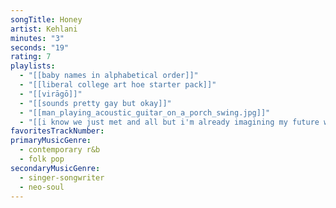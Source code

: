 ```yaml
---
songTitle: Honey
artist: Kehlani
minutes: "3"
seconds: "19"
rating: 7
playlists:
  - "[[baby names in alphabetical order]]"
  - "[[liberal college art hoe starter pack]]"
  - "[[virāgō]]"
  - "[[sounds pretty gay but okay]]"
  - "[[man_playing_acoustic_guitar_on_a_porch_swing.jpg]]"
  - "[[i know we just met and all but i'm already imagining my future with you]]"
favoritesTrackNumber:
primaryMusicGenre:
  - contemporary r&b
  - folk pop
secondaryMusicGenre:
  - singer-songwriter
  - neo-soul
---
```

